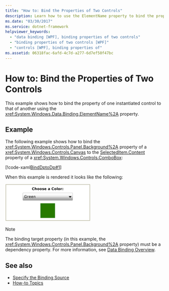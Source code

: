 ```yaml
---
title: "How to: Bind the Properties of Two Controls"
description: Learn how to use the ElementName property to bind the property of one instantiated control to that of another.
ms.date: "03/30/2017"
ms.service: dotnet-framework
helpviewer_keywords:
  - "data binding [WPF], binding properties of two controls"
  - "binding properties of two controls [WPF]"
  - "controls [WPF], binding properties of"
ms.assetid: 06318fac-6afd-4c7d-a277-6d7ef50f47bc
---
```

# How to: Bind the Properties of Two Controls

This example shows how to bind the property of one instantiated control to that of another using the <xref:System.Windows.Data.Binding.ElementName%2A> property.

## Example

The following example shows how to bind the <xref:System.Windows.Controls.Panel.Background%2A> property of a <xref:System.Windows.Controls.Canvas> to the [SelectedItem.Content](xref:System.Windows.Controls.ContentControl.Content%2A) property of a <xref:System.Windows.Controls.ComboBox>:

[!code-xaml[BindDptoDp#1](~/samples/snippets/csharp/VS_Snippets_Wpf/BindDPtoDP/CS/Window1.xaml#1)]

When this example is rendered it looks like the following:

![Screenshot showing a combo box with the value green selected and a green square.](./media/how-to-bind-the-properties-of-two-controls/data-binding-bind-background-canvas.png)

> [!NOTE]
> The binding target property (in this example, the <xref:System.Windows.Controls.Panel.Background%2A> property) must be a dependency property. For more information, see [Data Binding Overview](data-binding-overview.md).

## See also

- [Specify the Binding Source](how-to-specify-the-binding-source.md)
- [How-to Topics](data-binding-how-to-topics.md)
